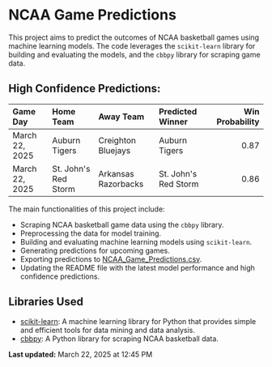 # NCAA Game Predictions

This project aims to predict the outcomes of NCAA basketball games using machine learning models. The code leverages the `scikit-learn` library for building and evaluating the models, and the `cbbpy` library for scraping game data.

## High Confidence Predictions:
| Game Day       | Home Team            | Away Team           | Predicted Winner     |   Win Probability |
|:---------------|:---------------------|:--------------------|:---------------------|------------------:|
| March 22, 2025 | Auburn Tigers        | Creighton Bluejays  | Auburn Tigers        |              0.87 |
| March 22, 2025 | St. John's Red Storm | Arkansas Razorbacks | St. John's Red Storm |              0.86 |## Description

The main functionalities of this project include:

- Scraping NCAA basketball game data using the `cbbpy` library.
- Preprocessing the data for model training.
- Building and evaluating machine learning models using `scikit-learn`.
- Generating predictions for upcoming games.
- Exporting predictions to [NCAA_Game_Predictions.csv](NCAA_Game_Predictions.csv).
- Updating the README file with the latest model performance and high confidence predictions.

## Libraries Used

- [scikit-learn](https://scikit-learn.org/stable/): A machine learning library for Python that provides simple and efficient tools for data mining and data analysis.
- [cbbpy](https://pypi.org/project/cbbpy/): A Python library for scraping NCAA basketball data.

**Last updated:** March 22, 2025 at 12:45 PM
